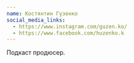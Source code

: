 ```yaml
---
name: Костянтин Гузенко
social_media_links:
  - https://www.instagram.com/guzen.ko/
  - https://www.facebook.com/huzenko.k
---
```


Подкаст продюсер.
